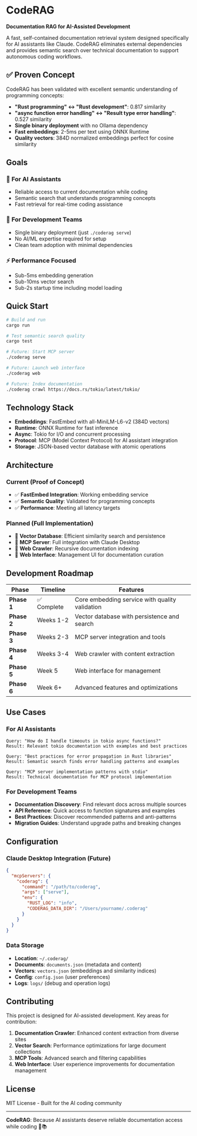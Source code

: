 # CodeRAG

**Documentation RAG for AI-Assisted Development**

A fast, self-contained documentation retrieval system designed specifically for AI assistants like Claude. CodeRAG eliminates external dependencies and provides semantic search over technical documentation to support autonomous coding workflows.

## ✅ Proven Concept

CodeRAG has been validated with excellent semantic understanding of programming concepts:

- **"Rust programming" ↔ "Rust development"**: 0.817 similarity
- **"async function error handling" ↔ "Result type error handling"**: 0.527 similarity  
- **Single binary deployment** with no Ollama dependency
- **Fast embeddings**: 2-5ms per text using ONNX Runtime
- **Quality vectors**: 384D normalized embeddings perfect for cosine similarity

## Goals

### 🎯 **For AI Assistants**
- Reliable access to current documentation while coding
- Semantic search that understands programming concepts
- Fast retrieval for real-time coding assistance

### 🚀 **For Development Teams**  
- Single binary deployment (just `./coderag serve`)
- No AI/ML expertise required for setup
- Clean team adoption with minimal dependencies

### ⚡ **Performance Focused**
- Sub-5ms embedding generation
- Sub-10ms vector search  
- Sub-2s startup time including model loading

## Quick Start

```bash
# Build and run
cargo run

# Test semantic search quality
cargo test

# Future: Start MCP server
./coderag serve

# Future: Launch web interface  
./coderag web

# Future: Index documentation
./coderag crawl https://docs.rs/tokio/latest/tokio/
```

## Technology Stack

- **Embeddings**: FastEmbed with all-MiniLM-L6-v2 (384D vectors)
- **Runtime**: ONNX Runtime for fast inference
- **Async**: Tokio for I/O and concurrent processing
- **Protocol**: MCP (Model Context Protocol) for AI assistant integration
- **Storage**: JSON-based vector database with atomic operations

## Architecture

### Current (Proof of Concept)
- ✅ **FastEmbed Integration**: Working embedding service
- ✅ **Semantic Quality**: Validated for programming concepts
- ✅ **Performance**: Meeting all latency targets

### Planned (Full Implementation)
- 🔄 **Vector Database**: Efficient similarity search and persistence
- 🔄 **MCP Server**: Full integration with Claude Desktop
- 🔄 **Web Crawler**: Recursive documentation indexing
- 🔄 **Web Interface**: Management UI for documentation curation

## Development Roadmap

| Phase | Timeline | Features |
|-------|----------|----------|
| **Phase 1** | ✅ Complete | Core embedding service with quality validation |
| **Phase 2** | Weeks 1-2 | Vector database with persistence and search |
| **Phase 3** | Weeks 2-3 | MCP server integration and tools |
| **Phase 4** | Weeks 3-4 | Web crawler with content extraction |
| **Phase 5** | Week 5 | Web interface for management |
| **Phase 6** | Week 6+ | Advanced features and optimizations |

## Use Cases

### For AI Assistants
```
Query: "How do I handle timeouts in tokio async functions?"
Result: Relevant tokio documentation with examples and best practices

Query: "Best practices for error propagation in Rust libraries"  
Result: Semantic search finds error handling patterns and examples

Query: "MCP server implementation patterns with stdio"
Result: Technical documentation for MCP protocol implementation
```

### For Development Teams
- **Documentation Discovery**: Find relevant docs across multiple sources
- **API Reference**: Quick access to function signatures and examples
- **Best Practices**: Discover recommended patterns and anti-patterns
- **Migration Guides**: Understand upgrade paths and breaking changes

## Configuration

### Claude Desktop Integration (Future)
```json
{
  "mcpServers": {
    "coderag": {
      "command": "/path/to/coderag",
      "args": ["serve"],
      "env": {
        "RUST_LOG": "info",
        "CODERAG_DATA_DIR": "/Users/yourname/.coderag"
      }
    }
  }
}
```

### Data Storage
- **Location**: `~/.coderag/` 
- **Documents**: `documents.json` (metadata and content)
- **Vectors**: `vectors.json` (embeddings and similarity indices)
- **Config**: `config.json` (user preferences)
- **Logs**: `logs/` (debug and operation logs)

## Contributing

This project is designed for AI-assisted development. Key areas for contribution:

1. **Documentation Crawler**: Enhanced content extraction from diverse sites
2. **Vector Search**: Performance optimizations for large document collections  
3. **MCP Tools**: Advanced search and filtering capabilities
4. **Web Interface**: User experience improvements for documentation management

## License

MIT License - Built for the AI coding community

---

**CodeRAG**: Because AI assistants deserve reliable documentation access while coding 🤖📚